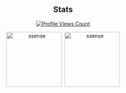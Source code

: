 <h2 align="center">Stats</h2>
<a href="https://github.com/ssense1337">
  <p align="center">
    <img src="https://komarev.com/ghpvc/?username=ssense1337&style=flat-square&color=brightgreen" alt="Profile Views Count">
  </p>
</a>

<p align="center">
  <img height="150px" src="https://github-readme-stats.vercel.app/api?username=ssense1337&show_icons=true&count_private=true&title_color=4F8CC9&text_color=9f9f9f&bg_color=00000000&icon_color=4F8CC9" alt="ssense" />&nbsp;
  <img height="150px" src="https://github-readme-stats.vercel.app/api/top-langs/?username=ssense1337&layout=compact&count_private=true&title_color=4F8CC9&text_color=9f9f9f&bg_color=00000000&icon_color=00000000" alt="ssense" />
</p>
